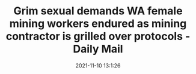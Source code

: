 ---
"title": "Grim sexual demands WA female mining workers endured as mining contractor is grilled over protocols - Daily Mail"
"date": "2021-11-10 13:1:26"
"feed_name": "GOOGLENEWSMINING"
"feed_website": "https://news.google.com/search?q=mining%2Bincident&hl=en-US&gl=US&ceid=US:en"
"feed_rss": "https://news.google.com/rss/search?q=mining%2Bincident&hl=en-US&gl=US&ceid=US:en"
"link": "https://www.dailymail.co.uk/news/article-10186409/Grim-sexual-demands-WA-female-mining-workers-endured-mining-contractor-grilled-protocols.html"
"source": "{'href': 'https://www.dailymail.co.uk', 'title': 'Daily Mail'}"
"file": "_posts/2021-1-1-ebfc591c86831f2c4c49120b1d916e644e76805b.md"
"accident": "0"
"drilling": "0"
"dead": "0"
"injured": "0"
"arrested": "0"
"place": "unknown place"
"where": "unknown site"
"causes": "unknown"
"place_uri": "unknown place"
---
